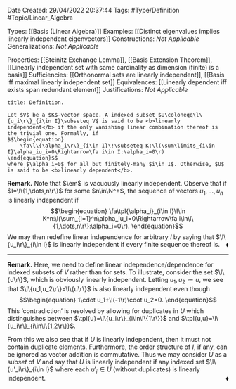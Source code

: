 <div class="topSpace"></div>

Date Created: 29/04/2022 20:37:44
Tags: #Type/Definition #Topic/Linear_Algebra

Types: [[Basis (Linear Algebra)]]
Examples: [[Distinct eigenvalues implies linearly independent eigenvectors]]
Constructions: <i>Not Applicable</i>
Generalizations: <i>Not Applicable</i>

Properties: [[Steinitz Exchange Lemma]], [[Basis Extension Theorem]], [[Linearly independent set with same cardinality as dimension (finite) is a basis]]
Sufficiencies: [[Orthonormal sets are linearly independent]], [[Basis iff maximal linearly independent set]]
Equivalences: [[Linearly dependent iff exists span redundant element]]
Justifications: <i>Not Applicable</i>

``` ad-Definition
title: Definition.

Let $V$ be a $K$-vector space. A indexed subset $U\coloneqq\l\{u_i\r\}_{i\in I}\subseteq V$ is said to be <b>linearly independent</b> if the only vanishing linear combination thereof is the trivial one. Formally, if
$$\begin{equation}
    \fa\l\{\alpha_i\r\}_{i\in I}\!\subseteq K:\l(\sum\limits_{i\in I}\alpha_iu_i=0\Rightarrow\fa i\in I:\alpha_i=0\r)
\end{equation}$$
where $\alpha_i=0$ for all but finitely-many $i\in I$. Otherwise, $U$ is said to be <b>linearly dependent</b>.

```

<b>Remark.</b> Note that $\em$ is vacuously linearly independent. Observe that if $I=\l\{1,\dots,n\r\}$ for some $n\in\N^+$, the sequence of vectors $u_1,\dots,u_n$ is linearly independent if
$$\begin{equation}
    \fa\tpl{\alpha_i}_{i\in I}\!\in K^n:\l(\sum_{i=1}^n\alpha_iu_i=0\Rightarrow\fa i\in\l\{1,\dots,n\r\}:\alpha_i=0\r).
\end{equation}$$
We may then redefine linear independence for arbitrary $I$ by saying that $\l\{u_i\r\}_{i\in I}$ is linearly independent if every finite sequence thereof is.<span style="float:right;">$\blacklozenge$</span>

---

<b>Remark.</b> Here, we need to define linear independence/dependence for indexed subsets of $V$ rather than for sets. To illustrate, consider the set $\l\{u\r\}$, which is obviously linearly independent. Letting $u_1,u_2\coloneqq u$, we see that $\l\{u_1,u_2\r\}=\l\{u\r\}$ is also linearly independent even though
$$\begin{equation}
    1\cdot u_1+\l(-1\r)\cdot u_2=0.
\end{equation}$$
This ‘contradiction’ is resolved by allowing for duplicates in $U$ which distinguishes between $\tpl{u}=\l\{u_i\r\}_{i\in\l\{1\r\}}$ and $\tpl{u,u}=\l\{u_i\r\}_{i\in\l\{1,2\r\}}$.

From this we also see that if $U$ is linearly independent, then it must not contain duplicate elements. Furthermore, the order structure of $I$, if any, can be ignored as vector addition is commutative. Thus we may consider $U$ as a sub<i>set</i> of $V$ and say that $U$ is linearly independent if any indexed set $\l\{u'_i\r\}_{i\in I}$ where each $u'_i\in U$ (without duplicates) is linearly independent.<span style="float:right;">$\blacklozenge$</span>

